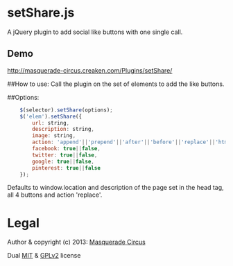 setShare.js
=================

A jQuery plugin to add social like buttons with one single call.

## Demo
http://masquerade-circus.creaken.com/Plugins/setShare/

##How to use:
Call the plugin on the set of elements to add the like buttons. 
				
##Options:
```javascript
	$(selector).setShare(options);
	$('elem').setShare({
		url: string,
		description: string,
		image: string,
		action: 'append'||'prepend'||'after'||'before'||'replace'||'html',
		facebook: true||false,
		twitter: true||false,
		google: true||false,
		pinterest: true||false
	});
```
Defaults to window.location and description of the page set in the head tag, all 4 buttons and action 'replace'.

# Legal
Author & copyright (c) 2013: [Masquerade Circus](http://masquerade-circus.creaken.com)

Dual [MIT](http://opensource.org/licenses/MIT) & [GPLv2](http://opensource.org/licenses/GPL-2.0) license